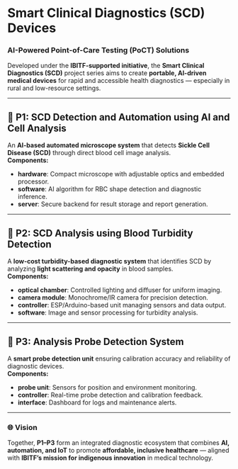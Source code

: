 # Smart Clinical Diagnostics (SCD) Devices  
### AI-Powered Point-of-Care Testing (PoCT) Solutions  

Developed under the **IBITF-supported initiative**, the **Smart Clinical Diagnostics (SCD)** project series aims to create **portable, AI-driven medical devices** for rapid and accessible health diagnostics — especially in rural and low-resource settings.

---

## 🧫 P1: SCD Detection and Automation using AI and Cell Analysis  
An **AI-based automated microscope system** that detects **Sickle Cell Disease (SCD)** through direct blood cell image analysis.  
**Components:**  
- **hardware**: Compact microscope with adjustable optics and embedded processor.  
- **software**: AI algorithm for RBC shape detection and diagnostic inference.  
- **server**: Secure backend for result storage and report generation.

---

## 💉 P2: SCD Analysis using Blood Turbidity Detection  
A **low-cost turbidity-based diagnostic system** that identifies SCD by analyzing **light scattering and opacity** in blood samples.  
**Components:**  
- **optical chamber**: Controlled lighting and diffuser for uniform imaging.  
- **camera module**: Monochrome/IR camera for precision detection.  
- **controller**: ESP/Arduino-based unit managing sensors and data output.  
- **software**: Image and sensor processing for turbidity analysis.

---

## 🔬 P3: Analysis Probe Detection System  
A **smart probe detection unit** ensuring calibration accuracy and reliability of diagnostic devices.  
**Components:**  
- **probe unit**: Sensors for position and environment monitoring.  
- **controller**: Real-time probe detection and calibration feedback.  
- **interface**: Dashboard for logs and maintenance alerts.

---

### 🌐 Vision  
Together, **P1–P3** form an integrated diagnostic ecosystem that combines **AI, automation, and IoT** to promote **affordable, inclusive healthcare** — aligned with **IBITF’s mission for indigenous innovation** in medical technology.
